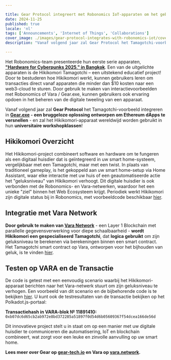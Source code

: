 ```yaml
---

title: Gear Protocol integreert met Robonomics IoT-apparaten om het gebruik en onderwijs van Blockchain-technologie te versnellen
date: 2024-11-25
published: true
locale: 'nl'
tags: ['Announcements', 'Internet of Things', 'Collaborations']
cover_image: ./images/gear-protocol-integrates-with-robonomics-iot/cover.webp
description: "Vanaf volgend jaar zal Gear Protocol het Tamagotchi-voorbeeld integreren in Gear.exe - een bruggeloze oplossing ontworpen om Ethereum dApps te versnellen - en zal het Hikikomori-apparaat wereldwijd worden gebruikt in hun universitaire workshopklassen!"

---
```


Het Robonomics-team presenteerde hun eerste serie apparaten, **["Hardware for Cyberpunks 2025," in Bangkok](https://x.com/AIRA_Robonomics/status/1856724439439913110)**. Een van de uitgelichte apparaten is de Hikikomori Tamagotchi – een uitstekend educatief project! Door te bestuderen hoe Hikikomori werkt, kunnen gebruikers leren om transacties direct vanaf apparaten die minder dan $10 kosten naar een web3-cloud te sturen. Door gebruik te maken van interactievoorbeelden met Robonomics of Vara / Gear.exe, kunnen gebruikers ook ervaring opdoen in het beheren van de digitale tweeling van een apparaat.

Vanaf volgend jaar zal **Gear Protocol** het Tamagotchi-voorbeeld integreren in **[Gear.exe](https://gear-tech.io/gear-exe) - een bruggeloze oplossing ontworpen om Ethereum dApps te versnellen** - en zal het Hikikomori-apparaat wereldwijd worden gebruikt in hun **universitaire workshopklassen**!

## Hikikomori Overzicht

Het Hikikomori-project combineert software en hardware om te fungeren als een digitaal huisdier dat is geïntegreerd in uw smart home-systeem, vergelijkbaar met een Tamagotchi, maar met een twist. In plaats van traditioneel gameplay, is het gekoppeld aan uw smart home-setup via Home Assistant, waar elke interactie met uw huis of een geautomatiseerde actie het "geluksniveau" van Hikikomori verhoogt. Dit digitale huisdier is ook verbonden met de Robonomics- en Vara-netwerken, waardoor het een unieke "ziel" binnen het Web Ecosysteem krijgt. Periodiek werkt Hikikomori zijn digitale status bij in Robonomics, met voorbeeldcode beschikbaar [hier](https://github.com/airalab/hikikomori-tamagotchi/tree/only-robonomics/main).

## Integratie met Vara Network

**Door gebruik te maken van [Vara Network](https://vara.network)** - een Layer 1 Blockchain met parallelle gegevensverwerking voor diepe schaalbaarheid - **wordt Hikikomori een gespecialiseerd Tamagotchi**, dat **logica gebruikt** om zijn geluksniveau te berekenen via berekeningen binnen een smart contract. Het Tamagotchi smart contract op Vara, ontworpen voor het bijhouden van geluk, is te vinden [hier](https://idea.gear-tech.io/programs/0x8e5f2de1fea16db5a65d4e64bca1f8a709585853749b3572ff15487db2146771?node=wss%3A%2F%2Ftestnet.vara.network).

## Testen op VARA en de Transactie

De code is getest met een eenvoudig scenario waarbij het Hikikomori-apparaat berichten naar het Vara-netwerk stuurt om zijn geluksniveau te verhogen. Een voorbeeld van dit scenario en de bijbehorende code is te bekijken [hier](https://github.com/airalab/hikikomori-tamagotchi/tree/main/main). U kunt ook de testresultaten van de transactie bekijken op het Polkadot.js-portaal: 

**Transactiehash in VARA-blok № 11891410:**
`0xb07dc6d65cb2ab972e8bd372285a51897f0d54d6b05609367f54dcea166de56d`

Dit innovatieve project stelt u in staat om op een manier met uw digitale huisdier te communiceren die automatisering, IoT en blockchain combineert, wat zorgt voor een leuke en zinvolle aanvulling op uw smart home.

**Lees meer over Gear op [gear-tech.io](https://gear-tech.io) en Vara op [vara.network](https://vara.network).**